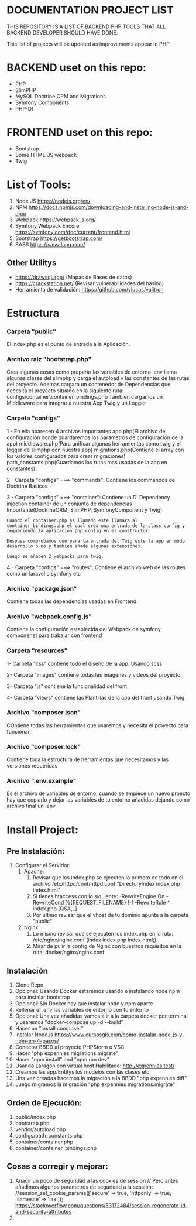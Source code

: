# DOCUMENTATION PROJECT LIST
 THIS REPOSITORY IS A LIST OF BACKEND PHP TOOLS THAT ALL BACKEND DEVELOPER SHOULD HAVE DONE.

 This list of projects will be updated as improvements appear in PHP

# BACKEND uset on this repo:
 - PHP
 - SlimPHP
 - MySQL Doctrine ORM and Migrations
 - Symfony Components
 - PHP-DI

# FRONTEND uset on this repo:
 - Bootstrap
 - Some HTML-JS webpack
 - Twig



# List of Tools:

 1) Node JS https://nodejs.org/en/
 2) NPM https://docs.npmjs.com/downloading-and-installing-node-js-and-npm
 3) Webpack https://webpack.js.org/
 4) Symfony Webpack Encore https://symfony.com/doc/current/frontend.html
 5) Bootstrap https://getbootstrap.com/
 6) SASS https://sass-lang.com/

## Other Utilitys

 - https://drawsql.app/ (Mapas de Bases de datos)
 - https://crackstation.net/ (Revisar vulnerabilidades del hasing)
 - Herramienta de validación: https://github.com/vlucas/valitron

 # Estructura

 ### Carpeta "public"

 El index.php es el punto de entrada a la Aplicación.

 ### Archivo raiz "bootstrap.php"

 Crea algunas cosas como preparar las variables de entorno .env llama algunas clases del slimphp y carga el autoload y las constantes de las rutas del proyecto.
 Ademas cargara un contenedor de Dependencias que necesita el proyecto situado en la siguiente ruta: configs\container\container_bindings.php
 Tambien cargamos un Middleware para integrar a nuestra App Twig y un Logger

### Carpeta "configs"

1 - En ella aparecen 4 archivos importantes app.php(El archivo de configuración donde guardaremos los parametros de configuración de la app)
                                        middleware.php(Para unificar algunas herramientas como twig y el logger de slimphp con nuestra app)
                                        migrations.php(Contiene el array con los valores configurados para crear migraciones)
                                        path_constants.php(Guardamos las rutas mas usadas de la app en constantes)

2 - Carpeta "configs" ===> "commands":
    Contiene los commandos de Doctrine Basicos

3 - Carpeta "configs" ===> "container":
    Contiene un DI Dependency injection container de un conjunto de dependencias Importante(DoctrineORM, SlimPHP, SymfonyComponent y Twig)

    Cuando el container.php es llamado este llamara al container_bindings.php el cual crea una entrada de la class config y requeriendo la aplicación php config en el constructor.

    Despues comprobamos que para la entrada del Twig este la app en modo desarrollo o no y tambien añade algunas extensiones.

    Luego se añaden 2 webpacks para twig.

4 - Carpeta "configs" ===> "routes":
    Contiene el archivo web de las routes como un laravel o symfony etc

### Archivo "package.json"

Contiene todas las dependencias usadas en Frontend.

### Archivo "webpack.config.js"

Contiene la configuración establecida del Webpack de symfony componenet para trabajar con frontend

### Carpeta "resources"

1- Carpeta "css" contiene todo el diseño de la app. Usando scss

2- Carpeta "images" contiene todas las imagenes y videos del proyecto

3- Carpeta "js" contiene la funcionalidad del front

4- Carpeta "views" contiene las Plantillas de la app del front usando Twig

### Archivo "composer.json"

COntiene todas las herramientas que usaremos y necesita el proyecto para funcionar

### Archivo "composer.lock"

Contiene toda la estructura de herramientas que necesitamos y las versiónes requeridas

### Archivo ".env.example"

Es el archivo de variables de entorno, cuando se empiece un nuevo proecto hay que copiarlo y dejar las variables de tu entorno añadidas dejando como archivo final un .env



# Install Project:

## Pre Instalación:

1) Configurar el Servidor:
   1) Apache:  
      1) Revisar que los index.php se ejecuten lo primero de todo en el archivo /etc/httpd/conf/httpd.conf "DirectoryIndex index.php index.html"
      2) Si tienes htaccess con lo siguiente: -RewriteEngine On
                                              -RewriteCond %{REQUEST_FILENAME} !-f
                                              -RewriteRule ^ index.php [QSA,L]
      3) Por ultimo revisar que el vhost de tu dominio apunte a la carpeta "public"
   2) Nginx:
      1) Lo mismo revisar que se ejecuten los index.php en la ruta: /etc/nginx/nginx.conf (index index.php index.html;)
      2) Mirar de pulir la config de Nginx con buestros requisitos en la ruta: docker/nginx/nginx.conf
    
## Instalación

1) Clone Repo
2) Opcional: Usando Docker estaremos usando e instalando node npm para instalar bootstrap
3) Opcional: Sin Docker hay que instalar node y npm aparte
4) Rellenar el .env las variables de entorno con tu entorno
5) Opcional: Una vez añadidas vamos a ir a la carpeta docker por terminal y usaremos "docker-compose up -d --build"
6) Hacer un "Install composer"
7) Instalar Node.js https://www.cursosgis.com/como-instalar-node-js-y-npm-en-4-pasos/
8) Conectar BBDD al proyecto PHPStorm o VSC
9) Hacer "php expennies migrations:migrate"
10) Hacer "npm install" and "npm run dev"
11) Usando Laragon con virtual host Habilitado: http://expennies.test/
12) Creamos las app/Entitys los modelos con las clases etc
13) Una vez creadas hacemos la migración a la BBDD "php expennies diff"
14) Luego migramos la migración "php expennies migrations:migrate"



## Orden de Ejecución:

1) public/index.php
2) bootstrap.php
3) vendor/autoload.php
4) configs/path_constants.php
5) container/container.php
6) container/container_bindings.php

## Cosas a corregir y mejorar:

1) Añadir un poco de seguridad a las cookies de session // Pero antes añadimos algunos parametros de seguridad a la sessión:
   //session_set_cookie_params(['secure' => true, 'httponly' => true, 'samesite' => 'lax']);
   https://stackoverflow.com/questions/53172484/session-regenerate-id-and-security-attributes
2) 